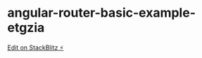 # angular-router-basic-example-etgzia

[Edit on StackBlitz ⚡️](https://stackblitz.com/edit/angular-router-basic-example-etgzia)